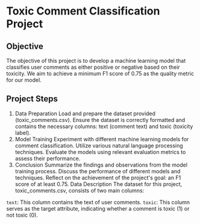 # Toxic Comment Classification Project
## Objective
The objective of this project is to develop a machine learning model that classifies user comments as either positive or negative based on their toxicity. We aim to achieve a minimum F1 score of 0.75 as the quality metric for our model.

## Project Steps
1. Data Preparation
Load and prepare the dataset provided (toxic_comments.csv).
Ensure the dataset is correctly formatted and contains the necessary columns: text (comment text) and toxic (toxicity label).
2. Model Training
Experiment with different machine learning models for comment classification.
Utilize various natural language processing techniques.
Evaluate the models using relevant evaluation metrics to assess their performance.
3. Conclusion
Summarize the findings and observations from the model training process.
Discuss the performance of different models and techniques.
Reflect on the achievement of the project's goal: an F1 score of at least 0.75.
Data Description
The dataset for this project, toxic_comments.csv, consists of two main columns:

`text`: This column contains the text of user comments.
`toxic`: This column serves as the target attribute, indicating whether a comment is toxic (1) or not toxic (0).
